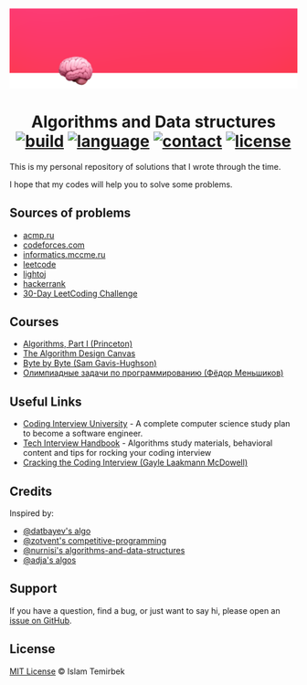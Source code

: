 <p align="center">
  <img src=".github/header.png">
  <h1 align="center">
    Algorithms and Data structures
    <br>
    <a href="https://travis-ci.org/aitemr/algo.svg?branch=master" ><img alt="build" src="https://travis-ci.org/aitemr/algo.svg?branch=master" /></a>
    <a href="https://img.shields.io/badge/language-Swift-ff69b4.svg" ><img alt="language" src="https://img.shields.io/badge/language-Swift-ff69b4.svg" /></a>
    <a href="https://t.me/aitemr" ><img alt="contact" src="https://img.shields.io/badge/contact-%40aitemr-blue.svg" /></a>
    <a href="./LICENSE.md" ><img alt="license" src="https://img.shields.io/badge/License-MIT-yellow.svg" /></a>
  </h1>
</p>

This is my personal repository of solutions that I wrote through the time.

I hope that my codes will help you to solve some problems.

## Sources of problems

- [acmp.ru](https://acmp.ru/)
- [codeforces.com](http://codeforces.com/)
- [informatics.mccme.ru](http://informatics.mccme.ru/)
- [leetcode](https://leetcode.com/)
- [lightoj](http://lightoj.com/login_main.php)
- [hackerrank](https://www.hackerrank.com/)
- [30-Day LeetCoding Challenge](https://leetcode.com/discuss/general-discussion/551411/30-Day-LeetCoding-Challenge)

## Courses

- [Algorithms, Part I (Princeton)](https://www.coursera.org/learn/algorithms-part1/)
- [The Algorithm Design Canvas](https://www.hiredintech.com/classrooms/algorithm-design/lesson/31)
- [Byte by Byte (Sam Gavis-Hughson)](https://www.byte-by-byte.com/)
- [Олимпиадные задачи по программированию (Фёдор Меньшиков)](https://acmp.ru/asp/do/index.asp?main=course&id_course=5)

## Useful Links

- [Coding Interview University](https://github.com/jwasham/coding-interview-university) - A complete computer science study plan to become a software engineer.
- [Tech Interview Handbook](https://github.com/yangshun/tech-interview-handbook) - Algorithms study materials, behavioral content and tips for rocking your coding interview
- [Cracking the Coding Interview (Gayle Laakmann McDowell)](http://www.crackingthecodinginterview.com/)

## Credits

Inspired by:

- [@datbayev's algo](https://github.com/datbayev/algo)
- [@zotvent's competitive-programming](https://github.com/zotvent/competitive-programming)
- [@nurnisi's algorithms-and-data-structures](https://github.com/nurnisi/algorithms-and-data-structures)
- [@adja's algos](https://github.com/ADJA/algos)

## Support

If you have a question, find a bug, or just want to say hi, please open an [issue on GitHub](https://github.com/aitemr/alog/issues/new).

## License

[MIT License](./LICENSE.md) © Islam Temirbek
